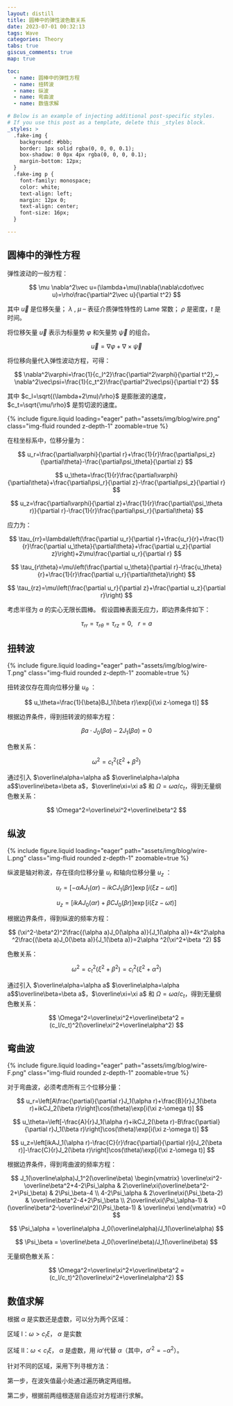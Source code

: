 ```yaml
---
layout: distill
title: 圆棒中的弹性波色散关系
date: 2023-07-01 00:32:13
tags: Wave
categories: Theory
tabs: true
giscus_comments: true
map: true

toc:
  - name: 圆棒中的弹性方程
  - name: 扭转波
  - name: 纵波
  - name: 弯曲波
  - name: 数值求解

# Below is an example of injecting additional post-specific styles.
# If you use this post as a template, delete this _styles block.
_styles: >
  .fake-img {
    background: #bbb;
    border: 1px solid rgba(0, 0, 0, 0.1);
    box-shadow: 0 0px 4px rgba(0, 0, 0, 0.1);
    margin-bottom: 12px;
  }
  .fake-img p {
    font-family: monospace;
    color: white;
    text-align: left;
    margin: 12px 0;
    text-align: center;
    font-size: 16px;
  }

---
```


## 圆棒中的弹性方程

弹性波动的一般方程：

$$
\mu \nabla^2\vec u=(\lambda+\mu)\nabla(\nabla\cdot\vec u)=\rho\frac{\partial^2\vec u}{\partial t^2}
$$

其中 $\vec u$ 是位移矢量； $\lambda$ , $\mu$ – 表征介质弹性特性的 Lame 常数； $\rho$ 是密度，$t$ 是时间。

将位移矢量 $\vec u$ 表示为标量势 $\varphi$ 和矢量势 $\vec\psi$ 的组合。

$$
\vec u=\nabla\varphi+\nabla\times\vec\psi
$$

将位移向量代入弹性波动方程，可得：

$$
\nabla^2\varphi=\frac{1}{c_l^2}\frac{\partial^2\varphi}{\partial t^2},~
\nabla^2\vec\psi=\frac{1}{c_t^2}\frac{\partial^2\vec\psi}{\partial t^2}
$$

其中 $c_l=\sqrt{(\lambda+2\mu)/\rho}$ 是膨胀波的速度，$c_t=\sqrt{\mu/\rho}$ 是剪切波的速度。

<div class="row">
    <div class="col-md-8 text-center">
        {% include figure.liquid loading="eager" path="assets/img/blog/wire.png" class="img-fluid rounded z-depth-1" zoomable=true %}
    </div>
</div>

在柱坐标系中，位移分量为：

$$
u_r=\frac{\partial\varphi}{\partial r}+\frac{1}{r}\frac{\partial\psi_z}{\partial\theta}-\frac{\partial\psi_\theta}{\partial z}
$$

$$
u_\theta=\frac{1}{r}\frac{\partial\varphi}{\partial\theta}+\frac{\partial\psi_r}{\partial z}-\frac{\partial\psi_z}{\partial r}
$$

$$
u_z=\frac{\partial\varphi}{\partial z}+\frac{1}{r}\frac{\partial(\psi_\theta r)}{\partial r}-\frac{1}{r}\frac{\partial\psi_r}{\partial\theta}
$$

应力为：

$$
\tau_{rr}=\lambda\left(\frac{\partial u_r}{\partial r}+\frac{u_r}{r}+\frac{1}{r}\frac{\partial u_\theta}{\partial\theta}+\frac{\partial u_z}{\partial z}\right)+2\mu\frac{\partial u_r}{\partial r}
$$

$$
\tau_{r\theta}=\mu\left(\frac{\partial u_\theta}{\partial r}-\frac{u_\theta}{r}+\frac{1}{r}\frac{\partial u_r}{\partial\theta}\right)
$$

$$
\tau_{rz}=\mu\left(\frac{\partial u_r}{\partial z}+\frac{\partial u_z}{\partial r}\right)
$$

考虑半径为 $a$ 的实心无限长圆棒。 假设圆棒表面无应力，即边界条件如下：

$$
\tau_{rr}=\tau_{r\theta}=\tau_{rz}=0,~~~r=a
$$

## 扭转波

<div class="row">
    <div class="col-md-8 text-center">
        {% include figure.liquid loading="eager" path="assets/img/blog/wire-T.png" class="img-fluid rounded z-depth-1" zoomable=true %}
    </div>
</div>

扭转波仅存在周向位移分量 $u_\theta$ ：

$$
u_\theta=\frac{1}{\beta}BJ_1(\beta r)\exp[i(\xi z-\omega t)]
$$

根据边界条件，得到扭转波的频率方程：

$$
\beta a\cdot J_0(\beta a)-2J_1(\beta a)=0
$$

色散关系：

$$
\omega^2=c_t^2(\xi^2+\beta^2)
$$

通过引入 $\overline\alpha=\alpha a$ $\overline\alpha=\alpha a$$\overline\beta=\beta a$，$\overline\xi=\xi a$ 和  $\Omega=\omega a/c_t$，得到无量纲色散关系：

$$
\Omega^2=\overline\xi^2+\overline\beta^2
$$


## 纵波

<div class="row">
    <div class="col-md-6 text-center">
        {% include figure.liquid loading="eager" path="assets/img/blog/wire-L.png" class="img-fluid rounded z-depth-1" zoomable=true %}
    </div>
</div>

纵波是轴对称波，存在径向位移分量 $u_r$ 和轴向位移分量 $u_z$ ：

$$
u_r=[-\alpha AJ_1(\alpha r)-ikCJ_1(\beta r)]\exp[i(\xi z-\omega t)]
$$

$$
u_z=[ikAJ_0(\alpha r)+\beta CJ_0(\beta r)]\exp[i(\xi z-\omega t)]
$$

根据边界条件，得到纵波的频率方程：

$$
(\xi^2-\beta^2)^2\frac{(\alpha a)J_0(\alpha a)}{J_1(\alpha a)}+4k^2\alpha ^2\frac{(\beta a)J_0(\beta a)}{J_1(\beta a)}=2\alpha ^2(\xi^2+\beta ^2)
$$

色散关系：

$$
\omega^2=c_t^2(\xi^2+\beta^2)=c_l^2(\xi^2+\alpha^2)
$$

通过引入 $\overline\alpha=\alpha a$ $\overline\alpha=\alpha a$$\overline\beta=\beta a$，$\overline\xi=\xi a$ 和  $\Omega=\omega a/c_t$，得到无量纲色散关系：

$$
\Omega^2=\overline\xi^2+\overline\beta^2 = (c_l/c_t)^2(\overline\xi^2+\overline\alpha^2)
$$


## 弯曲波

<div class="row">
    <div class="col-md-8 text-center">
        {% include figure.liquid loading="eager" path="assets/img/blog/wire-F.png" class="img-fluid rounded z-depth-1" zoomable=true %}
    </div>
</div>

对于弯曲波，必须考虑所有三个位移分量：

$$
u_r=\left[A\frac{\partial}{\partial r}J_1(\alpha r)+\frac{B}{r}J_1(\beta r)+ikCJ_2(\beta r)\right]\cos(\theta)\exp[i(\xi z-\omega t)]
$$

$$
u_\theta=\left[-\frac{A}{r}J_1(\alpha r)+ikCJ_2(\beta r)-B\frac{\partial}{\partial r}J_1(\beta r)\right]\cos(\theta)\exp[i(\xi z-\omega t)]
$$

$$
u_z=\left[ikAJ_1(\alpha r)-\frac{C}{r}\frac{\partial}{\partial r}[rJ_2(\beta r)]-\frac{C}{r}J_2(\beta r)\right]\cos(\theta)\exp[i(\xi z-\omega t)]
$$

根据边界条件，得到弯曲波的频率方程：

$$
J_1(\overline\alpha)J_1^2(\overline\beta)
\begin{vmatrix}
\overline\xi^2-\overline\beta^2+4-2\Psi_\alpha & 2\overline\xi(\overline\beta^2-2+\Psi_\beta) & 2\Psi_\beta-4 \\
4-2\Psi_\alpha & 2\overline\xi(\Psi_\beta-2) & \overline\beta^2-4+2\Psi_\beta \\
2\overline\xi(\Psi_\alpha-1) & (\overline\beta^2-\overline\xi^2)(\Psi_\beta-1) & \overline\xi
\end{vmatrix}
=0
$$

$$
\Psi_\alpha = \overline\alpha J_0(\overline\alpha)/J_1(\overline\alpha)
$$

$$
\Psi_\beta = \overline\beta J_0(\overline\beta)/J_1(\overline\beta)
$$

无量纲色散关系：

$$
\Omega^2=\overline\xi^2+\overline\beta^2 = (c_l/c_t)^2(\overline\xi^2+\overline\alpha^2)
$$


## 数值求解

根据 $\alpha$ 是实数还是虚数，可以分为两个区域：

区域 I：$\omega>c_l\xi$， $\alpha$ 是实数

区域 II：$\omega<c_l\xi$， $\alpha$ 是虚数，用 $i\alpha'$代替 $\alpha$（其中，$\alpha'^2=-\alpha^2$）。

针对不同的区域，采用下列寻根方法：

第一步，在波矢值最小处通过遍历确定两组根。

第二步，根据前两组根逐层自适应对方程进行求解。

